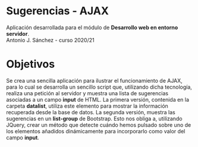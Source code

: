 # Sugerencias - AJAX
Aplicación desarrollada para el módulo de **Desarrollo web en entorno servidor**.<br/> 
Antonio J. Sánchez - curso 2020/21

# Objetivos
Se crea una sencilla aplicación para ilustrar el funcionamiento de AJAX, para lo cual se desarrolla un sencillo script que, utilizando dicha tecnología, realiza una petición al servidor y muestra una lista de sugerencias asociadas a un campo **input** de HTML. La primera versión, contenida en la carpeta **datalist**, utiliza este elemento para mostrar la información recuperada desde la base de datos. 
La segunda versión, muestra las sugerencias en un **list-group** de Bootstrap. Esto nos obliga a, utilizando JQuery, crear un método que detecte cuándo hemos pulsado sobre uno de los elementos añadidos dinámicamente para incorporarlo como valor del campo **input**.
